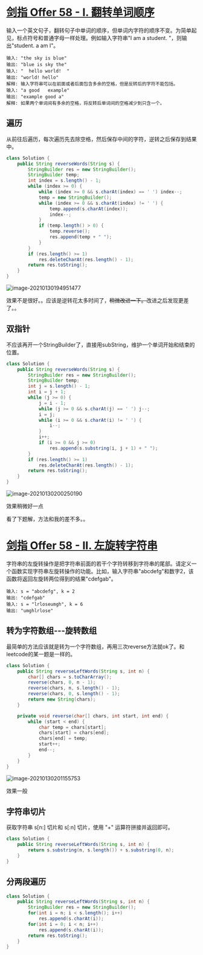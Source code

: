 # [剑指 Offer 58 - I. 翻转单词顺序](https://leetcode-cn.com/problems/fan-zhuan-dan-ci-shun-xu-lcof/)

输入一个英文句子，翻转句子中单词的顺序，但单词内字符的顺序不变。为简单起见，标点符号和普通字母一样处理。例如输入字符串"I am a student. "，则输出"student. a am I"。

```
输入: "the sky is blue"
输出: "blue is sky the"
输入: "  hello world!  "
输出: "world! hello"
解释: 输入字符串可以在前面或者后面包含多余的空格，但是反转后的字符不能包括。
输入: "a good   example"
输出: "example good a"
解释: 如果两个单词间有多余的空格，将反转后单词间的空格减少到只含一个。
```

## 遍历

从前往后遍历，每次遍历先去除空格，然后保存中间的字符，逆转之后保存到结果中。

```java
class Solution {
    public String reverseWords(String s) {
        StringBuilder res = new StringBuilder();
        StringBuilder temp;
        int index = s.length() - 1;
        while (index >= 0) {
            while (index >= 0 && s.charAt(index) == ' ') index--;
            temp = new StringBuilder();
            while (index >= 0 && s.charAt(index) != ' ') {
                temp.append(s.charAt(index));
                index--;
            }
            if (temp.length() > 0) {
                temp.reverse();
                res.append(temp + " ");
            }
        }
        if (res.length() >= 1)
            res.deleteCharAt(res.length() - 1);
        return res.toString();
    }
}
```

![image-20210130194951477](https://gitee.com/20162180090/piccgo/raw/master/pic/image-20210130194951477.png)

效果不是很好。。应该是逆转花太多时间了，~~稍微改进一下。~~改进之后发现更差了。。

## 双指针

不应该再开一个StringBuilder了，直接用subString，维护一个单词开始和结束的位置。

```java
class Solution {
    public String reverseWords(String s) {
        StringBuilder res = new StringBuilder();
        StringBuilder temp;
        int j = s.length() - 1;
        int i = j + 1;
        while (j >= 0) {
            j = i - 1;
            while (j >= 0 && s.charAt(j) == ' ') j--;
            i = j;
            while (i >= 0 && s.charAt(i) != ' ') {
                i--;
            }
            i++;
            if (i >= 0 && j >= 0)
                res.append(s.substring(i, j + 1) + " ");
        }
        if (res.length() >= 1)
            res.deleteCharAt(res.length() - 1);
        return res.toString();
    }
}
```

![image-20210130200250190](https://gitee.com/20162180090/piccgo/raw/master/pic/image-20210130200250190.png)

效果稍微好一点

看了下题解，方法和我的差不多。。

# [剑指 Offer 58 - II. 左旋转字符串](https://leetcode-cn.com/problems/zuo-xuan-zhuan-zi-fu-chuan-lcof/)

字符串的左旋转操作是把字符串前面的若干个字符转移到字符串的尾部。请定义一个函数实现字符串左旋转操作的功能。比如，输入字符串"abcdefg"和数字2，该函数将返回左旋转两位得到的结果"cdefgab"。

```
输入: s = "abcdefg", k = 2
输出: "cdefgab"
输入: s = "lrloseumgh", k = 6
输出: "umghlrlose"
```

## 转为字符数组---旋转数组

最简单的方法应该就是转为一个字符数组，再用三次reverse方法就ok了。和leetcode的某一题是一样的。

```java
class Solution {
    public String reverseLeftWords(String s, int n) {
        char[] chars = s.toCharArray();
        reverse(chars, 0, n - 1);
        reverse(chars, n, s.length() - 1);
        reverse(chars, 0, s.length() - 1);
        return new String(chars);
    }

    private void reverse(char[] chars, int start, int end) {
        while (start < end) {
            char temp = chars[start];
            chars[start] = chars[end];
            chars[end] = temp;
            start++;
            end--;
        }
    }
}
```

![image-20210130201155753](https://gitee.com/20162180090/piccgo/raw/master/pic/image-20210130201155753.png)

效果一般

## 字符串切片

获取字符串 s[n:] 切片和 s[:n] 切片，使用 "+" 运算符拼接并返回即可。

```java
class Solution {
    public String reverseLeftWords(String s, int n) {
        return s.substring(n, s.length()) + s.substring(0, n);
    }
}
```

## 分两段遍历

```java
class Solution {
    public String reverseLeftWords(String s, int n) {
        StringBuilder res = new StringBuilder();
        for(int i = n; i < s.length(); i++)
            res.append(s.charAt(i));
        for(int i = 0; i < n; i++)
            res.append(s.charAt(i));
        return res.toString();
    }
}
```

